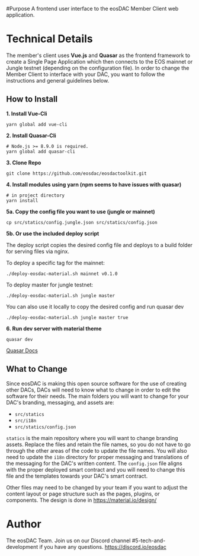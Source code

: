#Purpose
A frontend user interface to the eosDAC Member Client web application.

# Technical Details
The member's client uses **Vue.js** and **Quasar** as the frontend framework to create a Single Page Application which then connects to the EOS mainnet or Jungle testnet (depending on the configuration file). In order to change the Member Client to interface with your DAC, you want to follow the instructions and general guidelines below.

## How to Install

**1. Install Vue-Cli**
```
yarn global add vue-cli
```

**2. Install Quasar-Cli**
```
# Node.js >= 8.9.0 is required.
yarn global add quasar-cli
```

**3. Clone Repo**
```
git clone https://github.com/eosdac/eosdactoolkit.git
```

**4. Install modules using yarn (npm seems to have issues with quasar)**
```
# in project directory
yarn install
```

**5a. Copy the config file you want to use (jungle or mainnet)**
```
cp src/statics/config.jungle.json src/statics/config.json
```
**5b. Or use the included deploy script**

The deploy script copies the desired config file and deploys to a build folder for serving files via nginx.

To deploy a specific tag for the mainnet:
```
./deploy-eosdac-material.sh mainnet v0.1.0
```
To deploy master for jungle testnet:
```
./deploy-eosdac-material.sh jungle master
```
You can also use it locally to copy the desired config and run quasar dev
```
./deploy-eosdac-material.sh jungle master true
```

**6. Run dev server with material theme**
```
quasar dev
```

[Quasar Docs](https://quasar-framework.org/guide/index.html)

## What to Change
Since eosDAC is making this open source software for the use of creating other DACs, DACs will need to know what to change in order to edit the software for their needs. The main folders you will want to change for your DAC's branding, messaging, and assets are:
- `src/statics`
- `src/i18n`
- `src/statics/config.json`

`statics` is the main repository where you will want to change branding assets. Replace the files and retain the file names, so you do not have to go through the other areas of the code to update the file names. You will also need to update the `i18n` directory for proper messaging and translations of the messaging for the DAC's written content. The `config.json` file aligns with the proper deployed smart contract and you will need to change this file and the templates towards your DAC's smart contract.

Other files may need to be changed by your team if you want to adjust the content layout or page structure such as the pages, plugins, or components. The design is done in https://material.io/design/

# Author
The eosDAC Team. Join us on our Discord channel #5-tech-and-development if you have any questions. https://discord.io/eosdac
